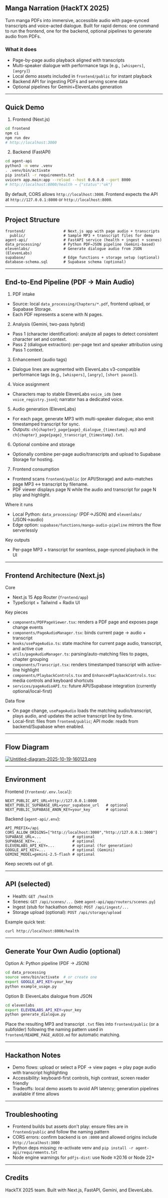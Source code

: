 ## Manga Narration (HackTX 2025)

Turn manga PDFs into immersive, accessible audio with page-synced transcripts and voice-acted dialogue. Built for rapid demos: one command to run the frontend, one for the backend, optional pipelines to generate audio from PDFs.

### What it does
- Page-by-page audio playback aligned with transcripts
- Multi-speaker dialogue with performance tags (e.g., `[whispers]`, `[angry]`)
- Local demo assets included in `frontend/public` for instant playback
- Backend API for ingesting PDFs and serving scene data
- Optional pipelines for Gemini+ElevenLabs generation

---

## Quick Demo

1) Frontend (Next.js)
```bash
cd frontend
npm ci
npm run dev
# http://localhost:3000
```

2) Backend (FastAPI)
```bash
cd agent-api
python3 -m venv .venv
. .venv/bin/activate
pip install -r requirements.txt
uvicorn app.main:app --reload --host 0.0.0.0 --port 8000
# http://localhost:8000/health → {"status":"ok"}
```

By default, CORS allows `http://localhost:3000`. Frontend expects the API at `http://127.0.0.1:8000` or `http://localhost:8000`.

---

## Project Structure

```
frontend/                 # Next.js app with page audio + transcripts
  public/                 # Sample MP3 + transcript files for demo
agent-api/                # FastAPI service (health + ingest + scenes)
data_processing/          # Python PDF→JSON pipeline (Gemini-based)
elevenlabs/               # Generate dialogue audio from JSON (ElevenLabs)
supabase/                 # Edge functions + storage setup (optional)
database-schema.sql       # Supabase schema (optional)
```

---

## End-to-End Pipeline (PDF → Main Audio)

1) PDF intake
- Source: local `data_processing/Chapters/*.pdf`, frontend upload, or Supabase Storage.
- Each PDF represents a scene with N pages.

2) Analysis (Gemini, two-pass hybrid)
- Pass 1 (character identification): analyze all pages to detect consistent character set and context.
- Pass 2 (dialogue extraction): per-page text and speaker attribution using Pass 1 context.

3) Enhancement (audio tags)
- Dialogue lines are augmented with ElevenLabs v3-compatible performance tags (e.g., `[whispers]`, `[angry]`, `[short pause]`).

4) Voice assignment
- Characters map to stable ElevenLabs `voice_id`s (see `voice_registry.json`); narrator has a dedicated voice.

5) Audio generation (ElevenLabs)
- For each page, generate MP3 with multi-speaker dialogue; also emit timestamped transcript for sync.
- Outputs: `ch{chapter}_page{page}_dialogue_{timestamp}.mp3` and `ch{chapter}_page{page}_transcript_{timestamp}.txt`.

6) Optional combine and storage
- Optionally combine per-page audio/transcripts and upload to Supabase Storage for hosting.

7) Frontend consumption
- Frontend scans `frontend/public` (or API/Storage) and auto-matches page MP3 ↔ transcript by filename.
- PDF viewer displays page N while the audio and transcript for page N play and highlight.

Where it runs
- Local Python: `data_processing/` (PDF→JSON) and `elevenlabs/` (JSON→audio)
- Edge option: `supabase/functions/manga-audio-pipeline` mirrors the flow serverlessly

Key outputs
- Per-page MP3 + transcript for seamless, page-synced playback in the UI

---

## Frontend Architecture (Next.js)

Core
- Next.js 15 App Router (`frontend/app`)
- TypeScript + Tailwind + Radix UI

Key pieces
- `components/PDFPageViewer.tsx`: renders a PDF page and exposes page change events
- `components/PageAudioManager.tsx`: binds current page → audio + transcript
- `hooks/usePageAudio.ts`: state machine for current page audio, transcript, and active cue
- `utils/pageAudioManager.ts`: parsing/auto-matching files to pages, chapter grouping
- `components/Transcript.tsx`: renders timestamped transcript with active-line highlight
- `components/PlaybackControls.tsx` and `EnhancedPlaybackControls.tsx`: media controls and keyboard shortcuts
- `services/pageAudioAPI.ts`: future API/Supabase integration (currently optional/local-first)

Data flow
- On page change, `usePageAudio` loads the matching audio/transcript, plays audio, and updates the active transcript line by time.
- Local-first: files from `frontend/public`; API mode: reads from backend/Supabase when enabled.

---

## Flow Diagram

[![Untitled-diagram-2025-10-19-160123.png](https://i.postimg.cc/Gm399frR/Untitled-diagram-2025-10-19-160123.png)](https://postimg.cc/3d63cndf)


---

## Environment

Frontend (`frontend/.env.local`):
```env
NEXT_PUBLIC_API_URL=http://127.0.0.1:8000
NEXT_PUBLIC_SUPABASE_URL=your_supabase_url   # optional
NEXT_PUBLIC_SUPABASE_ANON_KEY=your_key       # optional
```

Backend (`agent-api/.env`):
```env
API_PREFIX=/api
CORS_ALLOW_ORIGINS=["http://localhost:3000","http://127.0.0.1:3000"]
SUPABASE_URL=...              # optional
SUPABASE_KEY=...              # optional
ELEVENLABS_API_KEY=...        # optional (for generation)
GOOGLE_API_KEY=...            # optional (Gemini)
GEMINI_MODEL=gemini-2.5-flash # optional
```

Keep secrets out of git.

---

## API (selected)

- Health: `GET /health`
- Scenes: `GET /api/scenes/...` (see `agent-api/app/routers/scenes.py`)
- Ingest (stub for hackathon demo): `POST /api/ingest/...`
- Storage upload (optional): `POST /api/storage/upload`

Example quick test:
```bash
curl http://localhost:8000/health
```

---

## Generate Your Own Audio (optional)

Option A: Python pipeline (PDF → JSON)
```bash
cd data_processing
source venv/bin/activate  # or create one
export GOOGLE_API_KEY=your_key
python example_usage.py
```

Option B: ElevenLabs dialogue from JSON
```bash
cd elevenlabs
export ELEVENLABS_API_KEY=your_key
python generate_dialogue.py
```

Place the resulting MP3 and transcript `.txt` files into `frontend/public` (or a subfolder) following the naming pattern used in `frontend/README_PAGE_AUDIO.md` for automatic matching.

---

## Hackathon Notes

- Demo flows: upload or select a PDF → view pages → play page audio with transcript highlighting
- Accessibility: keyboard-first controls, high contrast, screen reader friendly
- Tradeoffs: local demo assets to avoid API latency; generation pipelines available if time allows

---

## Troubleshooting

- Frontend builds but assets don't play: ensure files are in `frontend/public` and follow the naming pattern
- CORS errors: confirm backend is on `:8000` and allowed origins include `http://localhost:3000`
- Python deps missing: re-activate venv and `pip install -r agent-api/requirements.txt`
- Node engine warnings for `pdfjs-dist`: use Node ≥20.16 or Node 22+

---

## Credits

HackTX 2025 team. Built with Next.js, FastAPI, Gemini, and ElevenLabs.
